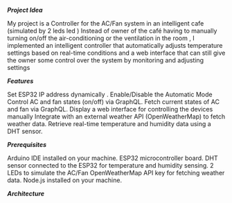 ***Project Idea***


My project is a Controller for the AC/Fan system in an intelligent cafe (simulated by 2 leds led )
Instead of owner of the café having to manually turning on/off the air-conditioning  or the ventilation in the room , I implemented an intelligent controller that automatically adjusts temperature settings based on real-time conditions and a web interface that can still give the owner some control over the system by monitoring and adjusting settings






***Features***

Set ESP32 IP address dynamically .
Enable/Disable the Automatic Mode 
Control AC and fan states (on/off) via GraphQL.
Fetch current states of AC and fan via GraphQL.
Display a web interface for controlling the devices manually
Integrate with an external weather API (OpenWeatherMap) to fetch weather data.
Retrieve real-time temperature and humidity data using a DHT sensor.



***Prerequisites***


Arduino IDE installed on your machine.
ESP32 microcontroller board.
DHT sensor connected to the ESP32 for temperature and humidity sensing.
2 LEDs to simulate the AC/Fan
OpenWeatherMap API key for fetching weather data.
Node.js installed on your machine.



***Architecture***


